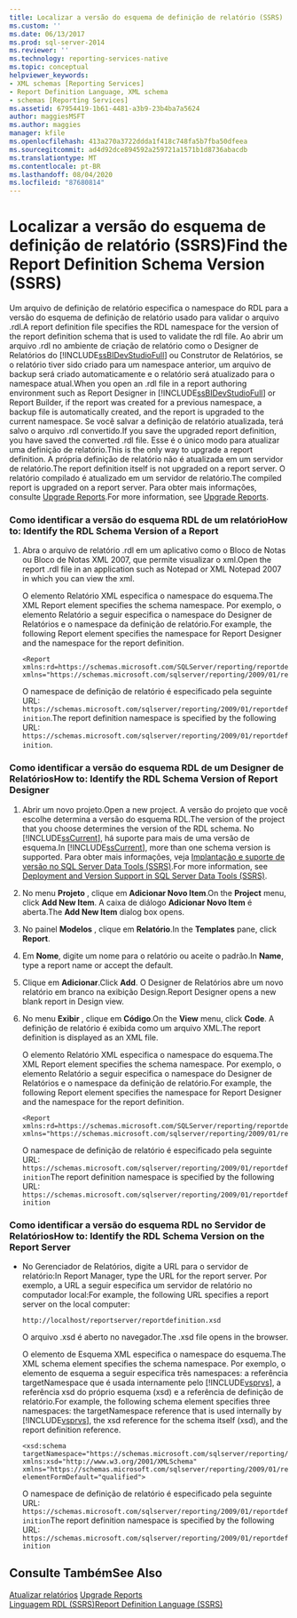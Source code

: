 ```yaml
---
title: Localizar a versão do esquema de definição de relatório (SSRS) | Microsoft Docs
ms.custom: ''
ms.date: 06/13/2017
ms.prod: sql-server-2014
ms.reviewer: ''
ms.technology: reporting-services-native
ms.topic: conceptual
helpviewer_keywords:
- XML schemas [Reporting Services]
- Report Definition Language, XML schema
- schemas [Reporting Services]
ms.assetid: 67954419-1b61-4481-a3b9-23b4ba7a5624
author: maggiesMSFT
ms.author: maggies
manager: kfile
ms.openlocfilehash: 413a270a3722ddda1f418c748fa5b7fba50dfeea
ms.sourcegitcommit: ad4d92dce894592a259721a1571b1d8736abacdb
ms.translationtype: MT
ms.contentlocale: pt-BR
ms.lasthandoff: 08/04/2020
ms.locfileid: "87680814"
---
```

# <a name="find-the-report-definition-schema-version-ssrs"></a><span data-ttu-id="7a504-102">Localizar a versão do esquema de definição de relatório (SSRS)</span><span class="sxs-lookup"><span data-stu-id="7a504-102">Find the Report Definition Schema Version (SSRS)</span></span>
  <span data-ttu-id="7a504-103">Um arquivo de definição de relatório especifica o namespace do RDL para a versão do esquema de definição de relatório usado para validar o arquivo .rdl.</span><span class="sxs-lookup"><span data-stu-id="7a504-103">A report definition file specifies the RDL namespace for the version of the report definition schema that is used to validate the rdl file.</span></span> <span data-ttu-id="7a504-104">Ao abrir um arquivo .rdl no ambiente de criação de relatório como o Designer de Relatórios do [!INCLUDE[ssBIDevStudioFull](../../includes/ssbidevstudiofull-md.md)] ou Construtor de Relatórios, se o relatório tiver sido criado para um namespace anterior, um arquivo de backup será criado automaticamente e o relatório será atualizado para o namespace atual.</span><span class="sxs-lookup"><span data-stu-id="7a504-104">When you open an .rdl file in a report authoring environment such as Report Designer in [!INCLUDE[ssBIDevStudioFull](../../includes/ssbidevstudiofull-md.md)] or Report Builder, if the report was created for a previous namespace, a backup file is automatically created, and the report is upgraded to the current namespace.</span></span> <span data-ttu-id="7a504-105">Se você salvar a definição de relatório atualizada, terá salvo o arquivo .rdl convertido.</span><span class="sxs-lookup"><span data-stu-id="7a504-105">If you save the upgraded report definition, you have saved the converted .rdl file.</span></span> <span data-ttu-id="7a504-106">Esse é o único modo para atualizar uma definição de relatório.</span><span class="sxs-lookup"><span data-stu-id="7a504-106">This is the only way to upgrade a report definition.</span></span> <span data-ttu-id="7a504-107">A própria definição de relatório não é atualizada em um servidor de relatório.</span><span class="sxs-lookup"><span data-stu-id="7a504-107">The report definition itself is not upgraded on a report server.</span></span> <span data-ttu-id="7a504-108">O relatório compilado é atualizado em um servidor de relatório.</span><span class="sxs-lookup"><span data-stu-id="7a504-108">The compiled report is upgraded on a report server.</span></span> <span data-ttu-id="7a504-109">Para obter mais informações, consulte [Upgrade Reports](../install-windows/upgrade-reports.md).</span><span class="sxs-lookup"><span data-stu-id="7a504-109">For more information, see [Upgrade Reports](../install-windows/upgrade-reports.md).</span></span>  
  
### <a name="how-to-identify-the-rdl-schema-version-of-a-report"></a><span data-ttu-id="7a504-110">Como identificar a versão do esquema RDL de um relatório</span><span class="sxs-lookup"><span data-stu-id="7a504-110">How to: Identify the RDL Schema Version of a Report</span></span>  
  
1.  <span data-ttu-id="7a504-111">Abra o arquivo de relatório .rdl em um aplicativo como o Bloco de Notas ou Bloco de Notas XML 2007, que permite visualizar o xml.</span><span class="sxs-lookup"><span data-stu-id="7a504-111">Open the report .rdl file in an application such as Notepad or XML Notepad 2007 in which you can view the xml.</span></span>  
  
     <span data-ttu-id="7a504-112">O elemento Relatório XML especifica o namespace do esquema.</span><span class="sxs-lookup"><span data-stu-id="7a504-112">The XML Report element specifies the schema namespace.</span></span> <span data-ttu-id="7a504-113">Por exemplo, o elemento Relatório a seguir especifica o namespace do Designer de Relatórios e o namespace da definição de relatório.</span><span class="sxs-lookup"><span data-stu-id="7a504-113">For example, the following Report element specifies the namespace for Report Designer and the namespace for the report definition.</span></span>  
  
    ```  
    <Report xmlns:rd=https://schemas.microsoft.com/SQLServer/reporting/reportdesigner   
    xmlns="https://schemas.microsoft.com/sqlserver/reporting/2009/01/reportdefinition">  
    ```  
  
     <span data-ttu-id="7a504-114">O namespace de definição de relatório é especificado pela seguinte URL: `https://schemas.microsoft.com/sqlserver/reporting/2009/01/reportdefinition`.</span><span class="sxs-lookup"><span data-stu-id="7a504-114">The report definition namespace is specified by the following URL: `https://schemas.microsoft.com/sqlserver/reporting/2009/01/reportdefinition`.</span></span>  
  
### <a name="how-to-identify-the-rdl-schema-version-of-report-designer"></a><span data-ttu-id="7a504-115">Como identificar a versão do esquema RDL de um Designer de Relatórios</span><span class="sxs-lookup"><span data-stu-id="7a504-115">How to: Identify the RDL Schema Version of Report Designer</span></span>  
  
1.  <span data-ttu-id="7a504-116">Abrir um novo projeto.</span><span class="sxs-lookup"><span data-stu-id="7a504-116">Open a new project.</span></span> <span data-ttu-id="7a504-117">A versão do projeto que você escolhe determina a versão do esquema RDL.</span><span class="sxs-lookup"><span data-stu-id="7a504-117">The version of the project that you choose determines the version of the RDL schema.</span></span> <span data-ttu-id="7a504-118">No [!INCLUDE[ssCurrent](../../includes/sscurrent-md.md)], há suporte para mais de uma versão de esquema.</span><span class="sxs-lookup"><span data-stu-id="7a504-118">In [!INCLUDE[ssCurrent](../../includes/sscurrent-md.md)], more than one schema version is supported.</span></span> <span data-ttu-id="7a504-119">Para obter mais informações, veja [Implantação e suporte de versão no SQL Server Data Tools &#40;SSRS&#41;](../tools/deployment-and-version-support-in-sql-server-data-tools-ssrs.md).</span><span class="sxs-lookup"><span data-stu-id="7a504-119">For more information, see [Deployment and Version Support in SQL Server Data Tools &#40;SSRS&#41;](../tools/deployment-and-version-support-in-sql-server-data-tools-ssrs.md).</span></span>  
  
2.  <span data-ttu-id="7a504-120">No menu **Projeto** , clique em **Adicionar Novo Item**.</span><span class="sxs-lookup"><span data-stu-id="7a504-120">On the **Project** menu, click **Add New Item**.</span></span> <span data-ttu-id="7a504-121">A caixa de diálogo **Adicionar Novo Item** é aberta.</span><span class="sxs-lookup"><span data-stu-id="7a504-121">The **Add New Item** dialog box opens.</span></span>  
  
3.  <span data-ttu-id="7a504-122">No painel **Modelos** , clique em **Relatório**.</span><span class="sxs-lookup"><span data-stu-id="7a504-122">In the **Templates** pane, click **Report**.</span></span>  
  
4.  <span data-ttu-id="7a504-123">Em **Nome**, digite um nome para o relatório ou aceite o padrão.</span><span class="sxs-lookup"><span data-stu-id="7a504-123">In **Name**, type a report name or accept the default.</span></span>  
  
5.  <span data-ttu-id="7a504-124">Clique em **Adicionar**.</span><span class="sxs-lookup"><span data-stu-id="7a504-124">Click **Add**.</span></span> <span data-ttu-id="7a504-125">O Designer de Relatórios abre um novo relatório em branco na exibição Design.</span><span class="sxs-lookup"><span data-stu-id="7a504-125">Report Designer opens a new blank report in Design view.</span></span>  
  
6.  <span data-ttu-id="7a504-126">No menu **Exibir** , clique em **Código**.</span><span class="sxs-lookup"><span data-stu-id="7a504-126">On the **View** menu, click **Code**.</span></span> <span data-ttu-id="7a504-127">A definição de relatório é exibida como um arquivo XML.</span><span class="sxs-lookup"><span data-stu-id="7a504-127">The report definition is displayed as an XML file.</span></span>  
  
     <span data-ttu-id="7a504-128">O elemento Relatório XML especifica o namespace do esquema.</span><span class="sxs-lookup"><span data-stu-id="7a504-128">The XML Report element specifies the schema namespace.</span></span> <span data-ttu-id="7a504-129">Por exemplo, o elemento Relatório a seguir especifica o namespace do Designer de Relatórios e o namespace da definição de relatório.</span><span class="sxs-lookup"><span data-stu-id="7a504-129">For example, the following Report element specifies the namespace for Report Designer and the namespace for the report definition.</span></span>  
  
    ```  
    <Report xmlns:rd=https://schemas.microsoft.com/SQLServer/reporting/reportdesigner  
    xmlns="https://schemas.microsoft.com/sqlserver/reporting/2009/01/reportdefinition">  
    ```  
  
     <span data-ttu-id="7a504-130">O namespace de definição de relatório é especificado pela seguinte URL: `https://schemas.microsoft.com/sqlserver/reporting/2009/01/reportdefinition`</span><span class="sxs-lookup"><span data-stu-id="7a504-130">The report definition namespace is specified by the following URL: `https://schemas.microsoft.com/sqlserver/reporting/2009/01/reportdefinition`</span></span>  
  
### <a name="how-to-identify-the-rdl-schema-version-on-the-report-server"></a><span data-ttu-id="7a504-131">Como identificar a versão do esquema RDL no Servidor de Relatórios</span><span class="sxs-lookup"><span data-stu-id="7a504-131">How to: Identify the RDL Schema Version on the Report Server</span></span>  
  
-   <span data-ttu-id="7a504-132">No Gerenciador de Relatórios, digite a URL para o servidor de relatório:</span><span class="sxs-lookup"><span data-stu-id="7a504-132">In Report Manager, type the URL for the report server.</span></span> <span data-ttu-id="7a504-133">Por exemplo, a URL a seguir especifica um servidor de relatório no computador local:</span><span class="sxs-lookup"><span data-stu-id="7a504-133">For example, the following URL specifies a report server on the local computer:</span></span>  
  
     `http://localhost/reportserver/reportdefinition.xsd`  
  
     <span data-ttu-id="7a504-134">O arquivo .xsd é aberto no navegador.</span><span class="sxs-lookup"><span data-stu-id="7a504-134">The .xsd file opens in the browser.</span></span>  
  
     <span data-ttu-id="7a504-135">O elemento de Esquema XML especifica o namespace do esquema.</span><span class="sxs-lookup"><span data-stu-id="7a504-135">The XML schema element specifies the schema namespace.</span></span> <span data-ttu-id="7a504-136">Por exemplo, o elemento de esquema a seguir especifica três namespaces: a referência targetNamespace que é usada internamente pelo [!INCLUDE[vsprvs](../../includes/vsprvs-md.md)], a referência xsd do próprio esquema (xsd) e a referência de definição de relatório.</span><span class="sxs-lookup"><span data-stu-id="7a504-136">For example, the following schema element specifies three namespaces: the targetNamespace reference that is used internally by [!INCLUDE[vsprvs](../../includes/vsprvs-md.md)], the xsd reference for the schema itself (xsd), and the report definition reference.</span></span>  
  
    ```  
    <xsd:schema   
    targetNamespace="https://schemas.microsoft.com/sqlserver/reporting/2009/01/reportdefinition"   
    xmlns:xsd="http://www.w3.org/2001/XMLSchema"   
    xmlns="https://schemas.microsoft.com/sqlserver/reporting/2009/01/reportdefinition"   
    elementFormDefault="qualified">  
    ```  
  
     <span data-ttu-id="7a504-137">O namespace de definição de relatório é especificado pela seguinte URL: `https://schemas.microsoft.com/sqlserver/reporting/2009/01/reportdefinition`</span><span class="sxs-lookup"><span data-stu-id="7a504-137">The report definition namespace is specified by the following URL: `https://schemas.microsoft.com/sqlserver/reporting/2009/01/reportdefinition`</span></span>  
  
## <a name="see-also"></a><span data-ttu-id="7a504-138">Consulte Também</span><span class="sxs-lookup"><span data-stu-id="7a504-138">See Also</span></span>  
 <span data-ttu-id="7a504-139">[Atualizar relatórios](../install-windows/upgrade-reports.md) </span><span class="sxs-lookup"><span data-stu-id="7a504-139">[Upgrade Reports](../install-windows/upgrade-reports.md) </span></span>  
 [<span data-ttu-id="7a504-140">Linguagem RDL &#40;SSRS&#41;</span><span class="sxs-lookup"><span data-stu-id="7a504-140">Report Definition Language &#40;SSRS&#41;</span></span>](report-definition-language-ssrs.md)  
  
  
